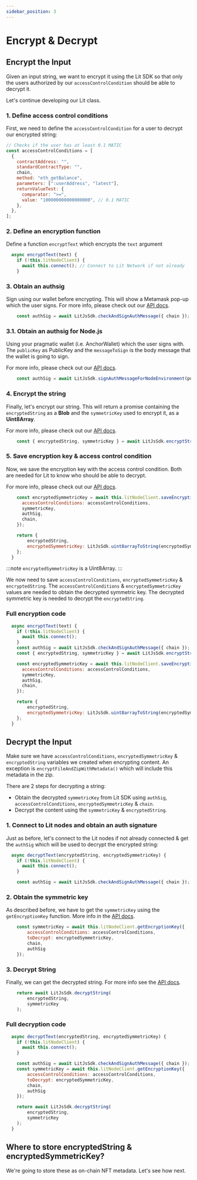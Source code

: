 ```yaml
---
sidebar_position: 3
---
```


# Encrypt & Decrypt

## Encrypt the Input

Given an input string, we want to encrypt it using the Lit SDK so that only the users authorized by our `accessControlCondition` should be able to decrypt it.

Let's continue developing our Lit class.

### 1. Define access control conditions
First, we need to define the `accessControlCondition` for a user to decrypt our encrypted string:
```js
// Checks if the user has at least 0.1 MATIC
const accessControlConditions = [
  {
    contractAddress: "",
    standardContractType: "",
    chain,
    method: "eth_getBalance",
    parameters: [":userAddress", "latest"],
    returnValueTest: {
      comparator: ">=",
      value: "100000000000000000", // 0.1 MATIC
    },
  },
];
```

### 2. Define an encryption function
Define a function `encryptText` which encrypts the `text` argument
```js
  async encryptText(text) {
    if (!this.litNodeClient) {
      await this.connect(); // Connect to Lit Network if not already
    }
```

### 3. Obtain an authsig
Sign using our wallet before encrypting. This will show a Metamask pop-up which the user signs. For more info, please check out our [API docs](https://lit-protocol.github.io/lit-js-sdk/api_docs_html/#checkandsignauthmessage).
```js
    const authSig = await LitJsSdk.checkAndSignAuthMessage({ chain });
```
### 3.1. Obtain an authsig for Node.js
Using your pragmatic wallet (i.e. AnchorWallet) which the user signs with. The `publicKey` as PublicKey and the `messageToSign` is the body message that the wallet is going to sign.

For more info, please check out our [API docs](https://lit-protocol.github.io/lit-js-sdk/api_docs_html/#checkandsignauthmessage).
```js
    const authSig = await LitJsSdk.signAuthMessageForNodeEnvironment(publicKey, messageToSign);
```

### 4. Encrypt the string
Finally, let's encrypt our string. This will return a promise containing the `encryptedString` as a **Blob** and the `symmetricKey` used to encrypt it, as a **Uint8Array**.

For more info, please check out our [API docs](https://lit-protocol.github.io/lit-js-sdk/api_docs_html/#encryptstring).
```js
    const { encryptedString, symmetricKey } = await LitJsSdk.encryptString(text);
```

### 5. Save encryption key & access control condition
Now, we save the encryption key with the access control condition. Both are needed for Lit to know who should be able to decrypt.

For more info, please check out our [API docs](https://lit-protocol.github.io/lit-js-sdk/api_docs_html/#litnodeclient).
```js
    const encryptedSymmetricKey = await this.litNodeClient.saveEncryptionKey({
      accessControlConditions: accessControlConditions,
      symmetricKey,
      authSig,
      chain,
    });

    return {
        encryptedString,
        encryptedSymmetricKey: LitJsSdk.uint8arrayToString(encryptedSymmetricKey, "base16")
    };
  }
```

:::note `encryptedSymmetricKey` is a Uint8Array.
:::

We now need to save `accessControlConditions`, `encryptedSymmetricKey` & `encryptedString`. The `accessControlConditions` & `encryptedSymmetricKey` values are needed to obtain the decrypted symmetric key. The decrypted symmetric key is needed to decrypt the `encryptedString`.

### Full encryption code

```js
  async encryptText(text) {
    if (!this.litNodeClient) {
      await this.connect();
    }
    const authSig = await LitJsSdk.checkAndSignAuthMessage({ chain });
    const { encryptedString, symmetricKey } = await LitJsSdk.encryptString(text);

    const encryptedSymmetricKey = await this.litNodeClient.saveEncryptionKey({
      accessControlConditions: accessControlConditions,
      symmetricKey,
      authSig,
      chain,
    });

    return {
        encryptedString,
        encryptedSymmetricKey: LitJsSdk.uint8arrayToString(encryptedSymmetricKey, "base16")
    };
  }
```

## Decrypt the Input
Make sure we have `accessControlConditions`, `encryptedSymmetricKey` & `encryptedString` variables we created when encrypting content. An exception is `encryptFileAndZipWithMetadata()` which will include this metadata in the zip.

There are 2 steps for decrypting a string:

* Obtain the decrypted `symmetricKey` from Lit SDK using `authSig`, `accessControlConditions`, `encryptedSymmetricKey` & `chain`.
* Decrypt the content using the `symmetricKey` & `encryptedString`.

### 1. Connect to Lit nodes and obtain an auth signature
Just as before, let's connect to the Lit nodes if not already connected & get the `authSig` which will be used to decrypt the encrypted string:
```js
  async decryptText(encryptedString, encryptedSymmetricKey) {
    if (!this.litNodeClient) {
      await this.connect();
    }

    const authSig = await LitJsSdk.checkAndSignAuthMessage({ chain });
```

### 2. Obtain the symmetric key
As described before, we have to get the `symmetricKey` using the `getEncryptionKey` function. More info in the [API docs](https://lit-protocol.github.io/lit-js-sdk/api_docs_html/#litnodeclient).
```js
    const symmetricKey = await this.litNodeClient.getEncryptionKey({
        accessControlConditions: accessControlConditions,
        toDecrypt: encryptedSymmetricKey,
        chain,
        authSig
    });
```

### 3. Decrypt String
Finally, we can get the decrypted string. For more info see the [API docs](https://lit-protocol.github.io/lit-js-sdk/api_docs_html/#decryptstring).
```js
    return await LitJsSdk.decryptString(
        encryptedString,
        symmetricKey
    );
```

### Full decryption code

```js
  async decryptText(encryptedString, encryptedSymmetricKey) {
    if (!this.litNodeClient) {
      await this.connect();
    }

    const authSig = await LitJsSdk.checkAndSignAuthMessage({ chain });
    const symmetricKey = await this.litNodeClient.getEncryptionKey({
        accessControlConditions: accessControlConditions,
        toDecrypt: encryptedSymmetricKey,
        chain,
        authSig
    });

    return await LitJsSdk.decryptString(
        encryptedString,
        symmetricKey
    );
  }
```

## Where to store encryptedString & encryptedSymmetricKey?

We're going to store these as on-chain NFT metadata. Let's see how next.

